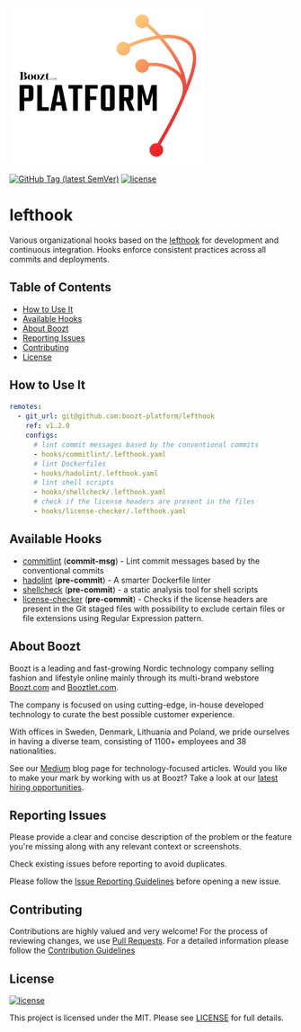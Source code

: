 [<img src="https://raw.githubusercontent.com/boozt-platform/branding/main/assets/img/platform-logo.png" width="350"/>][homepage]

[![GitHub Tag (latest SemVer)](https://img.shields.io/github/v/tag/boozt-platform/lefthook.svg?label=latest&sort=semver)][releases]
[![license](https://img.shields.io/badge/license-mit-brightgreen.svg)][license]

# lefthook

Various organizational hooks based on the [lefthook](https://github.com/evilmartians/lefthook) for development and continuous integration. Hooks enforce consistent practices across all commits and deployments. 

## Table of Contents

- [How to Use It](#how-to-use-it)
- [Available Hooks](#available-hooks)
- [About Boozt](#about-boozt)
- [Reporting Issues](#reporting-issues)
- [Contributing](#contributing)
- [License](#license)

## How to Use It

```yaml
remotes:
  - git_url: git@github.com:boozt-platform/lefthook
    ref: v1.2.0
    configs:
      # lint commit messages based by the conventional commits
      - hooks/commitlint/.lefthook.yaml
      # lint Dockerfiles
      - hooks/hadolint/.lefthook.yaml
      # lint shell scripts
      - hooks/shellcheck/.lefthook.yaml
      # check if the license headers are present in the files
      - hooks/license-checker/.lefthook.yaml
```

## Available Hooks

 - [commitlint](./hooks/commitlint/) (**commit-msg**) - Lint commit messages based by the conventional commits
 - [hadolint](./hooks/hadolint/) (**pre-commit**) - A smarter Dockerfile linter
 - [shellcheck](./hooks/shellcheck/) (**pre-commit**) - a static analysis tool for shell scripts
 - [license-checker](./hooks/license-checker/) (**pre-commit**) - Checks if the license headers are present in the Git staged files with possibility to exclude certain files or file extensions using Regular Expression pattern.

## About Boozt

Boozt is a leading and fast-growing Nordic technology company selling fashion and lifestyle online mainly through its multi-brand webstore [Boozt.com][boozt] and [Booztlet.com][booztlet].

The company is focused on using cutting-edge, in-house developed technology to curate the best possible customer experience.

With offices in Sweden, Denmark, Lithuania and Poland, we pride ourselves in having a diverse team, consisting of 1100+ employees and 38 nationalities.

See our [Medium][blog] blog page for technology-focused articles. Would you like to make your mark by working with us at Boozt? Take a look at our [latest hiring opportunities][careers].

## Reporting Issues

Please provide a clear and concise description of the problem or the feature you're missing along with any relevant context or screenshots.

Check existing issues before reporting to avoid duplicates.

Please follow the [Issue Reporting Guidelines][issues] before opening a new issue.

## Contributing

Contributions are highly valued and very welcome! For the process of reviewing changes, we use [Pull Requests][pull-request]. For a detailed information please follow the [Contribution Guidelines][contributing]

## License

[![license](https://img.shields.io/badge/license-mit-brightgreen.svg)][license]

This project is licensed under the MIT. Please see [LICENSE][license] for full details.

[homepage]: https://github.com/boozt-platform/lefthook
[releases]: https://github.com/boozt-platform/lefthook/releases
[issues]: https://github.com/boozt-platform/lefthook/issues
[pull-request]: https://github.com/boozt-platform/lefthook/pulls
[contributing]: ./docs/CONTRIBUTING.md
[license]: ./LICENSE
[boozt]: https://www.boozt.com/
[booztlet]: https://www.booztlet.com/
[blog]: https://medium.com/boozt-tech
[careers]: https://careers.booztgroup.com/
